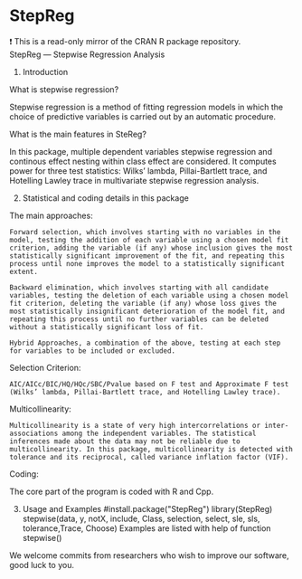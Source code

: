 # StepReg
:exclamation: This is a read-only mirror of the CRAN R package repository.  StepReg — Stepwise Regression Analysis  
1. Introduction

What is stepwise regression?

Stepwise regression is a method of fitting regression models in which the choice of predictive variables is carried out by an automatic procedure.

What is the main features in SteReg?

In this package, multiple dependent variables stepwise regression and continous effect nesting within class effect are considered. It computes power for three test statistics: Wilks’ lambda, Pillai-Bartlett trace, and Hotelling Lawley trace in multivariate stepwise regression analysis.

2. Statistical and coding details in this package

The main approaches:

	Forward selection, which involves starting with no variables in the model, testing the addition of each variable using a chosen model fit criterion, adding the variable (if any) whose inclusion gives the most statistically significant improvement of the fit, and repeating this process until none improves the model to a statistically significant extent.
	
	Backward elimination, which involves starting with all candidate variables, testing the deletion of each variable using a chosen model fit criterion, deleting the variable (if any) whose loss gives the most statistically insignificant deterioration of the model fit, and repeating this process until no further variables can be deleted without a statistically significant loss of fit.
	
	Hybrid Approaches, a combination of the above, testing at each step for variables to be included or excluded.
	
Selection Criterion:

	AIC/AICc/BIC/HQ/HQc/SBC/Pvalue based on F test and Approximate F test (Wilks’ lambda, Pillai-Bartlett trace, and Hotelling Lawley trace).
	
Multicollinearity:

	Multicollinearity is a state of very high intercorrelations or inter-associations among the independent variables. The statistical inferences made about the data may not be reliable due to multicollinearity. In this package, multicollinearity is detected with tolerance and its reciprocal, called variance inflation factor (VIF).
	
Coding:

The core part of the program is coded with R and Cpp.

3. Usage and Examples
	#install.package("StepReg")
	library(StepReg)
	stepwise(data, y, notX, include, Class, selection, select, sle, sls, tolerance,Trace, Choose)
	Examples are listed with help of function stepwise()
	
We welcome commits from researchers who wish to improve our software, good luck to you.

